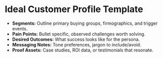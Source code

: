 # Ideal Customer Profile Template

- **Segments:** Outline primary buying groups, firmographics, and trigger events.
- **Pain Points:** Bullet specific, observed challenges worth solving.
- **Desired Outcomes:** What success looks like for the persona.
- **Messaging Notes:** Tone preferences, jargon to include/avoid.
- **Proof Assets:** Case studies, ROI data, or testimonials that resonate.
